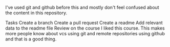 I've used git and github before this and mostly don't feel confused about the content in this repository.

Tasks
 Create a branch
 Create a pull request
 Create a readme
 Add relevant data to the readme file
Review on the course
I liked this course.
This makes more people know about vcs using git and remote repositories using github and that is a good thing.

